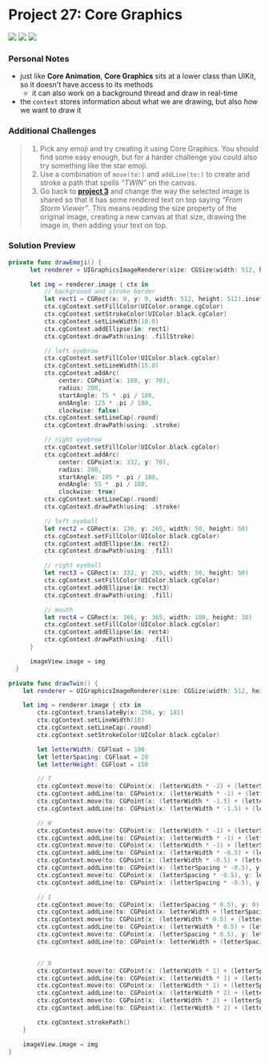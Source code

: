 # Project 27: Core Graphics

[![](https://img.shields.io/badge/Hacking%20with%20iOS-2020.01.31-36A9AE?logo=gumroad)](https://www.hackingwithswift.com/store/hacking-with-ios) [![](https://img.shields.io/badge/Xcode-11.4.1-3d8af0?logo=xcode)](#) [![](https://img.shields.io/badge/Swift-5.2-FA7343?logo=swift)](#)

### Personal Notes
- just like **Core Animation**, **Core Graphics** sits at a lower class than UIKit, so it doesn't have access to its methods
    - it can also work on a background thread and draw in real-time
- the `context` stores information about what we are drawing, but also _how_ we want to draw it

### Additional Challenges
> 1. Pick any emoji and try creating it using Core Graphics. You should find some easy enough, but for a harder challenge you could also try something like the star emoji.
> 2. Use a combination of `move(to:)` and `addLine(to:)` to create and stroke a path that spells _“TWIN”_ on the canvas.
> 3. Go back to [**project 3**](https://github.com/seventhaxis/hacking-with-ios/tree/master/projects/p03.social-media/) and change the way the selected image is shared so that it has some rendered text on top saying _“From Storm Viewer”_. This means reading the size property of the original image, creating a new canvas at that size, drawing the image in, then adding your text on top.

### Solution Preview
```swift
private func drawEmoji() {
      let renderer = UIGraphicsImageRenderer(size: CGSize(width: 512, height: 512))

      let img = renderer.image { ctx in
          // background and stroke border
          let rect1 = CGRect(x: 0, y: 0, width: 512, height: 512).insetBy(dx: 5, dy: 5)
          ctx.cgContext.setFillColor(UIColor.orange.cgColor)
          ctx.cgContext.setStrokeColor(UIColor.black.cgColor)
          ctx.cgContext.setLineWidth(10.0)
          ctx.cgContext.addEllipse(in: rect1)
          ctx.cgContext.drawPath(using: .fillStroke)

          // left eyebrow
          ctx.cgContext.setFillColor(UIColor.black.cgColor)
          ctx.cgContext.setLineWidth(15.0)
          ctx.cgContext.addArc(
              center: CGPoint(x: 180, y: 70),
              radius: 200,
              startAngle: 75 * .pi / 180,
              endAngle: 125 * .pi / 180,
              clockwise: false)
          ctx.cgContext.setLineCap(.round)
          ctx.cgContext.drawPath(using: .stroke)

          // right eyebrow
          ctx.cgContext.setFillColor(UIColor.black.cgColor)
          ctx.cgContext.addArc(
              center: CGPoint(x: 332, y: 70),
              radius: 200,
              startAngle: 105 * .pi / 180,
              endAngle: 55 * .pi / 180,
              clockwise: true)
          ctx.cgContext.setLineCap(.round)
          ctx.cgContext.drawPath(using: .stroke)

          // left eyeball
          let rect2 = CGRect(x: 130, y: 265, width: 50, height: 50)
          ctx.cgContext.setFillColor(UIColor.black.cgColor)
          ctx.cgContext.addEllipse(in: rect2)
          ctx.cgContext.drawPath(using: .fill)

          // right eyeball
          let rect3 = CGRect(x: 332, y: 265, width: 50, height: 50)
          ctx.cgContext.setFillColor(UIColor.black.cgColor)
          ctx.cgContext.addEllipse(in: rect3)
          ctx.cgContext.drawPath(using: .fill)

          // mouth
          let rect4 = CGRect(x: 166, y: 365, width: 180, height: 30)
          ctx.cgContext.setFillColor(UIColor.black.cgColor)
          ctx.cgContext.addEllipse(in: rect4)
          ctx.cgContext.drawPath(using: .fill)
      }

      imageView.image = img
  }
```
```swift
private func drawTwin() {
    let renderer = UIGraphicsImageRenderer(size: CGSize(width: 512, height: 512))

    let img = renderer.image { ctx in
        ctx.cgContext.translateBy(x: 256, y: 181)
        ctx.cgContext.setLineWidth(10)
        ctx.cgContext.setLineCap(.round)
        ctx.cgContext.setStrokeColor(UIColor.black.cgColor)

        let letterWidth: CGFloat = 100
        let letterSpacing: CGFloat = 20
        let letterHeight: CGFloat = 150

        // T
        ctx.cgContext.move(to: CGPoint(x: (letterWidth * -2) + (letterSpacing * -1.5), y: 0))
        ctx.cgContext.addLine(to: CGPoint(x: (letterWidth * -1) + (letterSpacing * -1.5), y: 0))
        ctx.cgContext.move(to: CGPoint(x: (letterWidth * -1.5) + (letterSpacing * -1.5), y: 0))
        ctx.cgContext.addLine(to: CGPoint(x: (letterWidth * -1.5) + (letterSpacing * -1.5), y: letterHeight))

        // W
        ctx.cgContext.move(to: CGPoint(x: (letterWidth * -1) + (letterSpacing * -0.5), y: 0))
        ctx.cgContext.addLine(to: CGPoint(x: (letterWidth * -1) + (letterSpacing * -0.5), y: letterHeight))
        ctx.cgContext.move(to: CGPoint(x: (letterWidth * -1) + (letterSpacing * -0.5), y: letterHeight))
        ctx.cgContext.addLine(to: CGPoint(x: (letterWidth * -0.5) + (letterSpacing * -0.5), y: (letterHeight * 0.5)))
        ctx.cgContext.move(to: CGPoint(x: (letterWidth * -0.5) + (letterSpacing * -0.5), y: (letterHeight * 0.5)))
        ctx.cgContext.addLine(to: CGPoint(x: (letterSpacing * -0.5), y: letterHeight))
        ctx.cgContext.move(to: CGPoint(x: (letterSpacing * -0.5), y: letterHeight))
        ctx.cgContext.addLine(to: CGPoint(x: (letterSpacing * -0.5), y: 0))

        // I
        ctx.cgContext.move(to: CGPoint(x: (letterSpacing * 0.5), y: 0))
        ctx.cgContext.addLine(to: CGPoint(x: letterWidth + (letterSpacing * 0.5), y: 0))
        ctx.cgContext.move(to: CGPoint(x: (letterWidth * 0.5) + (letterSpacing * 0.5), y: 0))
        ctx.cgContext.addLine(to: CGPoint(x: (letterWidth * 0.5) + (letterSpacing * 0.5), y: letterHeight))
        ctx.cgContext.move(to: CGPoint(x: (letterSpacing * 0.5), y: letterHeight))
        ctx.cgContext.addLine(to: CGPoint(x: letterWidth + (letterSpacing * 0.5), y: letterHeight))


        // N
        ctx.cgContext.move(to: CGPoint(x: (letterWidth * 1) + (letterSpacing * 1.5), y: letterHeight))
        ctx.cgContext.addLine(to: CGPoint(x: (letterWidth * 1) + (letterSpacing * 1.5), y: 0))
        ctx.cgContext.move(to: CGPoint(x: (letterWidth * 1) + (letterSpacing * 1.5), y: 0))
        ctx.cgContext.addLine(to: CGPoint(x: (letterWidth * 2) + (letterSpacing * 1.5), y: letterHeight))
        ctx.cgContext.move(to: CGPoint(x: (letterWidth * 2) + (letterSpacing * 1.5), y: letterHeight))
        ctx.cgContext.addLine(to: CGPoint(x: (letterWidth * 2) + (letterSpacing * 1.5), y: 0))

        ctx.cgContext.strokePath()
    }

    imageView.image = img
}
```
